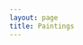 ```yaml
---
layout: page
title: Paintings
---
```

<link rel="amphtml" href="{{ page.id | prepend: '/YOURDIR' | prepend: site.baseurl | prepend: site.url }}">
